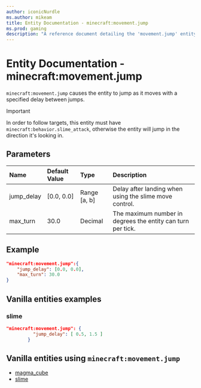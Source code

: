 ```yaml
---
author: iconicNurdle
ms.author: mikeam
title: Entity Documentation - minecraft:movement.jump
ms.prod: gaming
description: "A reference document detailing the 'movement.jump' entity component"
---
```


# Entity Documentation - minecraft:movement.jump

`minecraft:movement.jump` causes the entity to jump as it moves with a specified delay between jumps.

> [!IMPORTANT]
> In order to follow targets, this entity must have `minecraft:behavior.slime_attack`, otherwise the entity will jump in the direction it's looking in.

## Parameters

|Name |Default Value  |Type  |Description  |
|:----------|:----------|:----------|:----------|
| jump_delay| [0.0, 0.0]| Range [a, b]| Delay after landing when using the slime move control. |
| max_turn| 30.0| Decimal| The maximum number in degrees the entity can turn per tick. |

## Example

```json
"minecraft:movement.jump":{
    "jump_delay": [0.0, 0.0],
    "max_turn": 30.0
}
```

## Vanilla entities examples

### slime

```json
"minecraft:movement.jump": {
          "jump_delay": [ 0.5, 1.5 ]
        }
```

## Vanilla entities using `minecraft:movement.jump`

- [magma_cube](../../../../Source/VanillaBehaviorPack_Snippets/entities/magma_cube.md)
- [slime](../../../../Source/VanillaBehaviorPack_Snippets/entities/slime.md)
